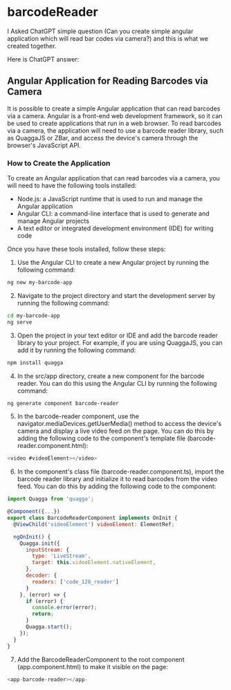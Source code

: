 # barcodeReader
I Asked ChatGPT simple question (Can you create simple angular application which will read bar codes via camera?) and this is what we created together.

Here is ChatGPT answer:
## Angular Application for Reading Barcodes via Camera

It is possible to create a simple Angular application that can read barcodes via a camera. Angular is a front-end web development framework, so it can be used to create applications that run in a web browser. To read barcodes via a camera, the application will need to use a barcode reader library, such as QuaggaJS or ZBar, and access the device's camera through the browser's JavaScript API.

### How to Create the Application

To create an Angular application that can read barcodes via a camera, you will need to have the following tools installed:

- Node.js: a JavaScript runtime that is used to run and manage the Angular application
- Angular CLI: a command-line interface that is used to generate and manage Angular projects
- A text editor or integrated development environment (IDE) for writing code

Once you have these tools installed, follow these steps:

1. Use the Angular CLI to create a new Angular project by running the following command:
```bash
ng new my-barcode-app
```

2. Navigate to the project directory and start the development server by running the following command:
```bash
cd my-barcode-app
ng serve
```

3. Open the project in your text editor or IDE and add the barcode reader library to your project. For example, if you are using QuaggaJS, you can add it by running the following command:
```bash
npm install quagga
```

4. In the src/app directory, create a new component for the barcode reader. You can do this using the Angular CLI by running the following command:
```bash
ng generate component barcode-reader
```

5. In the barcode-reader component, use the navigator.mediaDevices.getUserMedia() method to access the device's camera and display a live video feed on the page. You can do this by adding the following code to the component's template file (barcode-reader.component.html):
```javascript
<video #videoElement></video>
```

6. In the component's class file (barcode-reader.component.ts), import the barcode reader library and initialize it to read barcodes from the video feed. You can do this by adding the following code to the component:
```javascript
import Quagga from 'quagga';

@Component({...})
export class BarcodeReaderComponent implements OnInit {
  @ViewChild('videoElement') videoElement: ElementRef;

  ngOnInit() {
    Quagga.init({
      inputStream: {
        type: 'LiveStream',
        target: this.videoElement.nativeElement,
      },
      decoder: {
        readers: ['code_128_reader']
      }
    }, (error) => {
      if (error) {
        console.error(error);
        return;
      }
      Quagga.start();
    });
  }
}

```

7. Add the BarcodeReaderComponent to the root component (app.component.html) to make it visible on the page:
```javascript
<app-barcode-reader></app-
```
